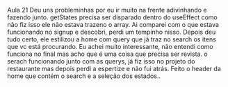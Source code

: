 Aula 21
Deu uns probleminhas por eu ir muito na frente adivinhando e fazendo junto. getStates precisa ser disparado dentro do useEffect como não fiz isso ele não estava trazeno o array. Ai comparei com o que estava funcionando no signup e descobri, perdi um tempinho nisso. Depois deu tudo certo, ele estilizou a home com query que já traz no search os itens que vc está procurando. Eu achei muito interessante, não entendi como funciona no final mas acho que é uma coisa que precisa ser revista. o serach funcionando junto com as querys, já fiz isso no projeto do restaurante mas depois perdi a espertize e não fui atrás. Feito o header da home que contém o search e a seleção dos estados..